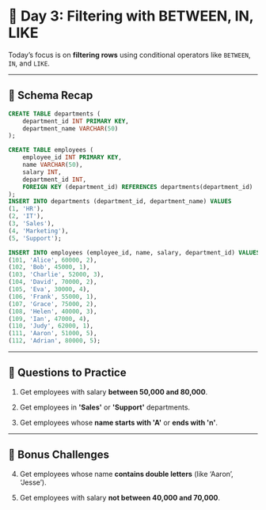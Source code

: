 
# 📅 Day 3: Filtering with BETWEEN, IN, LIKE

Today’s focus is on **filtering rows** using conditional operators like `BETWEEN`, `IN`, and `LIKE`.

---

## 🧱 Schema Recap

```sql
CREATE TABLE departments (
    department_id INT PRIMARY KEY,
    department_name VARCHAR(50)
);

CREATE TABLE employees (
    employee_id INT PRIMARY KEY,
    name VARCHAR(50),
    salary INT,
    department_id INT,
    FOREIGN KEY (department_id) REFERENCES departments(department_id)
);
INSERT INTO departments (department_id, department_name) VALUES
(1, 'HR'),
(2, 'IT'),
(3, 'Sales'),
(4, 'Marketing'),
(5, 'Support');

INSERT INTO employees (employee_id, name, salary, department_id) VALUES
(101, 'Alice', 60000, 2),
(102, 'Bob', 45000, 1),
(103, 'Charlie', 52000, 3),
(104, 'David', 70000, 2),
(105, 'Eva', 30000, 4),
(106, 'Frank', 55000, 1),
(107, 'Grace', 75000, 2),
(108, 'Helen', 40000, 3),
(109, 'Ian', 47000, 4),
(110, 'Judy', 62000, 1),
(111, 'Aaron', 51000, 5),
(112, 'Adrian', 80000, 5);
```

---

## 🔢 Questions to Practice

1. Get employees with salary **between 50,000 and 80,000**.

2. Get employees in **'Sales'** or **'Support'** departments.

3. Get employees whose **name starts with 'A'** or **ends with 'n'**.

---

## 🚀 Bonus Challenges

4. Get employees whose name **contains double letters** (like ‘Aaron’, ‘Jesse’).

5. Get employees with salary **not between 40,000 and 70,000**.
